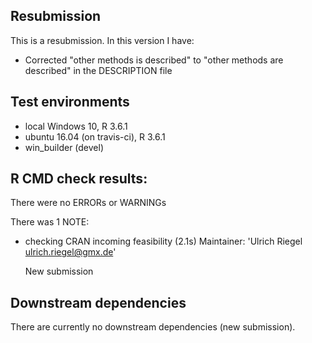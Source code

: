 ## Resubmission
This is a resubmission. In this version I have:

* Corrected "other methods is described" to "other methods are described" in the DESCRIPTION file

## Test environments

* local Windows 10, R 3.6.1
* ubuntu 16.04 (on travis-ci), R 3.6.1
* win_builder (devel)

## R CMD check results:

There were no ERRORs or WARNINGs

There was 1 NOTE:

*  checking CRAN incoming feasibility (2.1s)
   Maintainer: 'Ulrich Riegel <ulrich.riegel@gmx.de>'
   
   New submission

## Downstream dependencies

There are currently no downstream dependencies (new submission).
